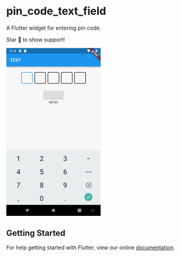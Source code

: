 # pin_code_text_field

A Flutter widget for entering pin code.

Star 🌟 to show support!

<img src="./image/phoneusage.gif" alt="pin usage" width="250"/>

## Getting Started

For help getting started with Flutter, view our online
[documentation](https://flutter.io/).

